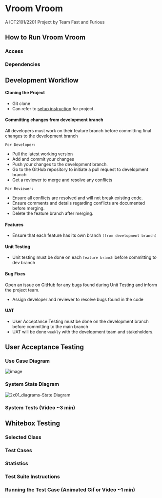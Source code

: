 # Vroom Vroom
A ICT2101/2201 Project by Team Fast and Furious
 
## How to Run Vroom Vroom
### Access
### Dependencies

## Development Workflow
#### Cloning the Project
* Git clone 
* Can refer to [setup instruction](https://github.com/jeremyjevon/ICT2X01-Team-Project-P3-6/blob/main/vr_dash/README.md) for project. 
#### Committing changes from development branch
All developers must work on their feature branch before committing final changes to the development branch

 ``` For Developer: ```
* Pull the latest working version
* Add and commit your changes
* Push your changes to the development branch.
* Go to the GitHub repository to initiate a pull request to development branch
* Get a reviewer to merge and resolve any conflicts

 ``` For Reviewer: ```
* Ensure all conflicts are resolved and will not break existing code. 
* Ensure comments and details regarding conflicts are documented before merging. 
* Delete the feature branch after merging.
#### Features 
* Ensure that each feature has its own branch ```(from development branch)```
#### Unit Testing 
* Unit testing must be done on each ```feature branch``` before committing to dev branch
#### Bug Fixes
Open an issue on GitHub for any bugs found during Unit Testing and inform the project team.
* Assign developer and reviewer to resolve bugs found in the code
#### UAT
* User Acceptance Testing must be done on the development branch before committing to the main branch 
* UAT will be done ```weekly``` with the development team and stakeholders.


## User Acceptance Testing
### Use Case Diagram
![image](https://user-images.githubusercontent.com/33014950/144760438-ab84dad8-1cd9-46e3-b903-c99593b37e7d.png)
### System State Diagram
![2x01_diagrams-State Diagram](https://user-images.githubusercontent.com/33014950/144760460-ae347e07-13db-4ee7-9334-743f35079fbd.png)
### System Tests (Video ~3 min)

## Whitebox Testing
### Selected Class
### Test Cases
### Statistics
### Test Suite Instructions
### Running the Test Case (Animated Gif or Video ~1 min)
